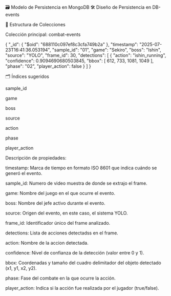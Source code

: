 🗃️ Modelo de Persistencia en MongoDB
🛠️ Diseño de Persistencia en DB-events

📂 Estructura de Colecciones

Colección principal: combat-events

{
  "_id": {
    "$oid": "688110c097ef8c3cfa749b2a"
  },
  "timestamp": "2025-07-23T16:41:36.053194",
  "sample_id": "01",
  "game": "Sekiro",
  "boss": "Ishin",
  "source": "YOLO",
  "frame_id": 30,
  "detections": [
    {
      "action": "ishin_running",
      "confidence": 0.9094690680503845,
      "bbox": [
        612,
        733,
        1081,
        1049
      ],
      "phase": "02",
      "player_action": false
    }
  ]
}

🗂️ Índices sugeridos

sample_id

game

boss

source

action

phase

player_action


Descripción de propiedades:

timestamp: Marca de tiempo en formato ISO 8601 que indica cuándo se generó el evento.

sample_id: Numero de video muestra de donde se extrajo el frame.

game: Nombre del juego en el que ocurre el evento.

boss: Nombre del jefe activo durante el evento.

source: Origen del evento, en este caso, el sistema YOLO.

frame_id: Identificador único del frame analizado.

detections: Lista de acciones detectadss en el frame.

  action: Nombre de la accion detectada.
  
  confidence: Nivel de confianza de la detección (valor entre 0 y 1).
  
  bbox: Coordenadas y tamaño del cuadro delimitador del objeto detectado (x1, y1, x2, y2).
  
  phase: Fase del combate en la que ocurre la acción.
  
  player_action: Indica si la acción fue realizada por el jugador (true/false).
